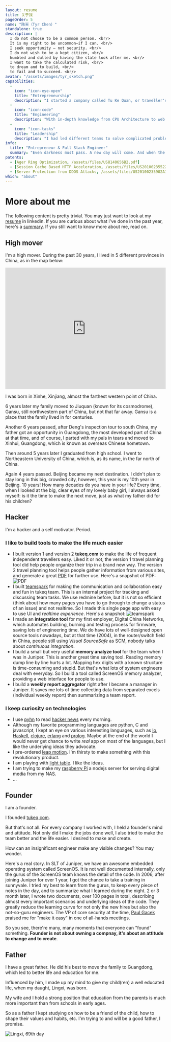 ```yaml
---
layout: resume
title: 关于我
pageOrder: 5
name: "陈天（Tyr Chen）"
standalone: true
description: |
  I do not choose to be a common person. <br/>
  It is my right to be uncommon—if I can. <br/>
  I seek opportunity — not security. <br/>
  I do not wish to be a kept citizen, <br/>
  humbled and dulled by having the state look after me. <br/>
  I want to take the calculated risk, <br/>
  to dream and to build, <br/>
  to fail and to succeed. <br/>
avatar: "/assets/images/tyr_sketch.png"
capabilities:
  - 
    icon: "icon-eye-open"
    title: "Entrepreneurship"
    description: "I started a company called Tu Ke Quan, or traveller's circle (http://tukeq.com) in March 2011. I failed but I learned a lot."
  - 
    icon: "icon-code"
    title: "Engineering"
    description: "With in-depth knowledge from CPU Architecture to web development, and programming skills from C to node.js, I can bring ideas into reality."
  -  
    icon: "icon-tasks"
    title: "Leadership"
    description: "I had led different teams to solve complicated problems. I developed people for the mutual goals, in either mature corporate, or startup."
info:
  title: "Entrepreneur & Full Stack Engineer"
  summary: "Even darkness must pass. A new day will come. And when the sun shines it will shine out the clearer."
patents:
  - [Ager Ring Optimization, /assets/files/US8140656B2.pdf]
  - [Session Cache Based HTTP Acceleration, /assets/files/US20100235522A1.pdf]
  - [Server Protection from DDOS Attacks, /assets/files/US20100235902A1.pdf]
which: "about"
---
```


# More about me

The following content is pretty trivial. You may just want to look at my [resume](http://linkedin.com/in/tyrchen/) in linkedin. If you are curious about what I've done in the past year, here's a [summary](/posts/2012-12-28-retrospect-of-the-year-2012.html). If you still want to know more about me, read on.

## High mover

I'm a high mover. During the past 30 years, I lived in 5 different provinces in China, as in the map below:

<iframe width="100%" height="380" frameborder="0" scrolling="no" marginheight="0" marginwidth="0" src="https://ditu.google.com/maps?f=d&amp;source=s_d&amp;saddr=%E6%96%B0%E7%96%86%E7%BB%B4%E5%90%BE%E5%B0%94%E8%87%AA%E6%B2%BB%E5%8C%BA%E9%98%BF%E5%85%8B%E8%8B%8F%E6%96%B0%E5%92%8C&amp;daddr=%E7%94%98%E8%82%83%E7%9C%81%E9%85%92%E6%B3%89+to:%E5%B9%BF%E4%B8%9C%E7%9C%81%E6%B1%9F%E9%97%A8%E6%96%B0%E4%BC%9A%E5%8C%BA+to:%E8%BE%BD%E5%AE%81%E7%9C%81%E6%B2%88%E9%98%B3%E5%B8%82%E5%92%8C%E5%B9%B3%E5%8C%BA%E4%B8%9C%E5%8C%97%E5%A4%A7%E5%AD%A6+to:%E5%8C%97%E4%BA%AC%E5%B8%82%E5%8C%97%E4%BA%AC%E6%9C%9D%E9%98%B3&amp;hl=zh-CN&amp;geocode=FVb5eQIdvYPsBCkl8BAUyo1lODH0iw5BkIcbUw%3BFQhFXgIdy-feBSnzFsiQcNHGNzHC5upT_dea5Q%3BFbyvVgEdy8O8Bilz7k6nYYsBNDEiM-_jX_xxmw%3BFUphfQId_05bByFR0T_JlvNKwCmRs7Nvp4cvXjFR0T_JlvNKwA%3BFYolYQIdNMjwBilHaXMj7qvxNTE6gdAmMIu71w&amp;aq=1&amp;oq=%E5%8C%97%E4%BA%AC%E6%9C%9D%E9%98%B3&amp;sll=35.86166,104.195397&amp;sspn=47.871146,92.724609&amp;t=m&amp;brcurrent=3,0x31508e64e5c642c1:0x951daa7c349f366f,0%3B5,0,0&amp;mra=ls&amp;ie=UTF8&amp;ll=32.932915,103.01756&amp;spn=20.95115,40.82036&amp;output=embed"></iframe>

I was born in Xinhe, Xinjiang, almost the farthest western point of China. 

6 years later my family moved to Jiuquan (known for its cosmodrome), Gansu, still northwestern part of China, but not that far away. Gansu is a place that the family lived in for centuries. 

Another 6 years passed, after Deng's inspection tour to south China, my father got an opportunity in Guangdong, the most developed part of China at that time, and of course, I parted with my pals in tears and moved to Xinhui, Guangdong, which is known as overseas Chinese hometown.

Then around 5 years later I graduated from high school. I went to Northeastern University of China, which is, as its name, in the far north of China.

Again 4 years passed. Beijing became my next destination. I didn't plan to stay long in this big, crowded city, however, this year is my 10th year in Beijing. 10 years! How many decades do you have in your life? Every time, when I looked at the big, clear eyes of my lovely baby girl, I always asked myself: is it the time to make the next move, just as what my father did for his children? 


## Hacker

I'm a hacker and a self motivator. Period.

### I like to build tools to make the life much easier

* I built version 1 and version 2 __tukeq.com__ to make the life of frequent independent travellers easy. Liked it or not, the version 1 travel planning tool did help people organize their trip in a brand new way. The version 2 travel planning tool helps people gather information from various sites, and generate a great [PDF](http://pdf-temp.b0.upaiyun.com/%E6%9B%BC%E8%B0%B7%E6%99%AE%E5%90%89PP%E5%B2%9B%E4%B8%83%E6%97%A5%E6%B8%B8.pdf) for further use. Here's a snapshot of PDF: ![PDF](/assets/files/snapshots/tukeq_pdf.jpg)
* I built [teamspark](http://tchen.me/teamspark/) for making the communication and collaboration easy and fun in tukeq team. This is an internal project for tracking and discussing team tasks. We use redmine before, but it is not so efficient (think about how many pages you have to go through to change a status of an issue) and not realtime. So I made this single page app with easy to use UI and *realtime experience*. Here's a snapshot: ![teamspark](/assets/files/snapshots/teamspark.jpg)
* I made an __integration tool__ for my first employer, Digital China Networks, which automates building, burning and testing process for firmware, saving lots of engineering time. We do have lots of well-designed open source tools nowadays, but at that time (2004), in the router/switch field in China, people still using *Visual SourceSafe* as SCM, nobody talks about *continuous integration*.
* I build a small but very useful __memory analyze tool__ for the team when I was in Juniper. This is another great time saving tool. Reading memory dump line by line hurts a lot. Mapping hex digits with a known structure is time-consuming and stupid. But that's what lots of system engineers deal with everyday. So I build a tool called ScreenOS memory analyzer, providing a web interface for people to use.
* I build a __weekly report aggregator__ right after I became a manager in Juniper. It saves me lots of time collecting data from separated excels (individual weekly report) then summarizing a team report.


### I keep curiosity on technologies

* I use [pyhn](https://github.com/socketubs/pyhn) to read [hacker news](http://news.ycombinator.com/) every morning.
* Although my favorite programming languages are python, C and javascript, I kept an eye on various interesting languages, such as [Io](http://iolanguage.org/), [Haskell](http://www.haskell.org/haskellwiki/Haskell), [clojure](http://clojure.org/), [erlang](http://www.erlang.org/) and [prolog](http://www.gprolog.org/). Maybe at the end of the world I would never get chance to write *real* app on most of the languages, but I like the underlying ideas they advocate.
* I pre-ordered [leap motion](https://www.leapmotion.com/). I'm thirsty to make something with this revolutionary product.
* I am playing with [light table](http://www.lighttable.com/). I like the ideas.
* I am trying to make my [raspberry Pi](http://www.raspberrypi.org/) a nodejs server for serving digital media from my NAS. 
* ...


## Founder

I am a founder. 

I founded [tukeq.com](http://tukeq.com). 

But that's not all. For every company I worked with, I held a founder's mind and attitude. Not only did I make the jobs done well, I also tried to make the team better and the life easier. I desired to make and create. 

How can an insignificant engineer make any visible changes? You may wonder.

Here's a real story. In SLT of Juniper, we have an awesome embedded operating system called ScreenOS. It is not well documented internally, only the gurus of the ScreenOS team knows the detail of the code. In 2006, after joining Juniper for over 1 year, I got the chance to take a training in sunnyvale. I tried my best to learn from the gurus, to keep every piece of notes in the day, and to summarize what I learned during the night. 2 or 3 month later, I wrote two documents, over 100 pages in total, describing almost every important scenarios and underlying ideas of the code. They greatly reduce the learning curve for not only the new hires but also the not-so-guru engineers. The VP of core security at the time, [Paul Gacek](http://www.linkedin.com/in/paulgacek) praised me for "make it easy" in one of all-hands meetings.

So you see, there're many, many moments that everyone can "found" something. __Founder is not about owning a compnay, it's about an attitude to change and to create__.

## Father

I have a great father. He did his best to move the family to Guangdong, which led to better life and education for me.

Influenced by him, I made up my mind to give my child(ren) a well educated life, when my daught, Lingxi, was born.

My wife and I hold a strong position that education from the parents is much more important than from schools in early ages.

So as a father I kept studying on how to be a friend of the child, how to shape their values and habits, etc. I'm trying to and will be a good father, I promise.

![Lingxi, 69th day](/assets/files/photos/baby20130124.jpg)


